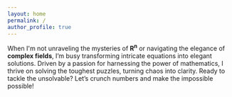 ```yaml
---
layout: home
permalink: /
author_profile: true
---
```


When I'm not unraveling the mysteries of **R<sup>n</sup>** or navigating the elegance of **complex fields**, I’m busy transforming intricate equations into elegant solutions. Driven by a passion for harnessing the power of mathematics, I thrive on solving the toughest puzzles, turning chaos into clarity. Ready to tackle the unsolvable? Let’s crunch numbers and make the impossible possible!

